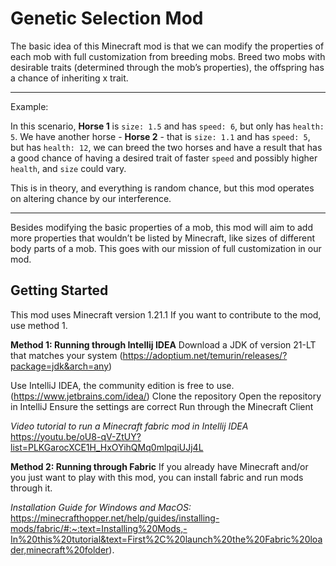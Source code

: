 # Genetic Selection Mod

The basic idea of this Minecraft mod is that we can modify the properties of each mob with full customization from breeding mobs. Breed two mobs with desirable traits (determined through the mob’s properties), the offspring has a chance of inheriting x trait.

---
Example:

In this scenario, **Horse 1** is `size: 1.5` and has `speed: 6`, but only has `health: 5`. We have another horse - **Horse 2** - that is `size: 1.1` and has `speed: 5`, but has `health: 12`, we can breed the two horses and have a result that has a good chance of having a desired trait of faster `speed` and possibly higher `health`, and `size` could vary.

This is in theory, and everything is random chance, but this mod operates on altering chance by our interference.

---
Besides modifying the basic properties of a mob, this mod will aim to add more properties that wouldn’t be listed by Minecraft, like sizes of different body parts of a mob. This goes with our mission of full customization in our mod.

## Getting Started
This mod uses Minecraft version 1.21.1
If you want to contribute to the mod, use method 1.

**Method 1: Running through Intellij IDEA**
Download a JDK of version 21-LT that matches your system
(https://adoptium.net/temurin/releases/?package=jdk&arch=any)

Use IntelliJ IDEA, the community edition is free to use.
(https://www.jetbrains.com/idea/) 
Clone the repository
Open the repository in IntelliJ
Ensure the settings are correct
Run through the Minecraft Client

*Video tutorial to run a Minecraft fabric mod in Intellij IDEA*
https://youtu.be/oU8-qV-ZtUY?list=PLKGarocXCE1H_HxOYihQMq0mlpqiUJj4L

**Method 2: Running through Fabric**
If you already have Minecraft and/or you just want to play with this mod, you can install fabric and run mods through it.

*Installation Guide for Windows and MacOS:*
https://minecrafthopper.net/help/guides/installing-mods/fabric/#:~:text=Installing%20Mods,-In%20this%20tutorial&text=First%2C%20launch%20the%20Fabric%20loader,minecraft%20folder).
